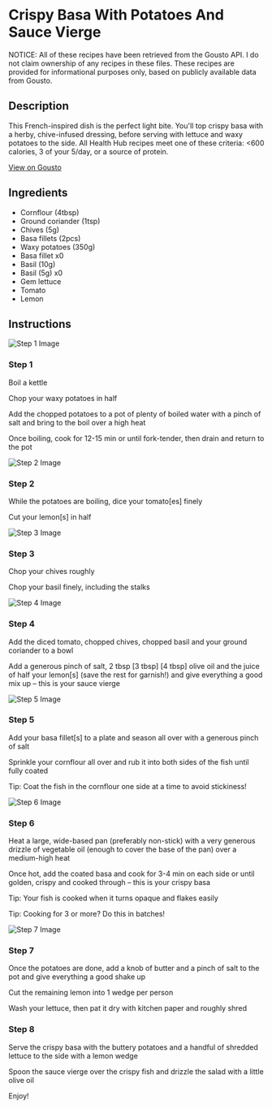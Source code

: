 # Crispy Basa With Potatoes And Sauce Vierge

NOTICE: All of these recipes have been retrieved from the Gousto API. I do not claim ownership of any recipes in these files. These recipes are provided for informational purposes only, based on publicly available data from Gousto.

## Description

This French-inspired dish is the perfect light bite. You'll top crispy basa with a herby, chive-infused dressing, before serving with lettuce and waxy potatoes to the side. All Health Hub recipes meet one of these criteria: <600 calories, 3 of your 5/day, or a source of protein.

[View on Gousto](https://www.gousto.co.uk/recipes/cookbook/crispy-fish-buttery-potatoes-sauce-vierge)

## Ingredients

- Cornflour (4tbsp)
- Ground coriander (1tsp)
- Chives (5g)
- Basa fillets (2pcs)
- Waxy potatoes (350g)
- Basa fillet x0
- Basil (10g)
- Basil (5g) x0
- Gem lettuce
- Tomato
- Lemon

## Instructions

![Step 1 Image](https://production-media.gousto.co.uk/cms/recipe-step-image/Step-1-copy-2-1613998410341-x200.jpg)

### Step 1

Boil a kettle

Chop your waxy potatoes in half

Add the chopped potatoes to a pot of plenty of boiled water with a pinch of salt and bring to the boil over a high heat

Once boiling, cook for 12-15 min or until fork-tender, then drain and return to the pot

![Step 2 Image](https://production-media.gousto.co.uk/cms/recipe-step-image/Step-2-copy-2-1613998420612-x200.jpg)

### Step 2

While the potatoes are boiling, dice your tomato[es] finely

Cut your lemon[s] in half

![Step 3 Image](https://production-media.gousto.co.uk/cms/recipe-step-image/Step-3-chives-1654677062901-x200.jpg)

### Step 3

Chop your chives roughly

Chop your basil finely, including the stalks

![Step 4 Image](https://production-media.gousto.co.uk/cms/recipe-step-image/Step-4-copy-2-1613998443199-x200.jpg)

### Step 4

Add the diced tomato, chopped chives, chopped basil and your ground coriander to a bowl

Add a generous pinch of salt, 2 tbsp <span class="text-purple">[3 tbsp]</span><span class="text-danger"> [4 tbsp] </span>olive oil and the juice of half your lemon[s] (save the rest for garnish!) and give everything a good mix up – this is your sauce vierge

![Step 5 Image](https://production-media.gousto.co.uk/cms/recipe-step-image/Step-5-copy-2-1613998874992-x200.jpg)

### Step 5

Add your basa fillet[s] to a plate and season all over with a generous pinch of salt

Sprinkle your cornflour all over and rub it into both sides of the fish until fully coated

Tip: Coat the fish in the cornflour one side at a time to avoid stickiness!

![Step 6 Image](https://production-media.gousto.co.uk/cms/recipe-step-image/Step-6-copy-2-1613998882556-x200.jpg)

### Step 6

Heat a large, wide-based pan (preferably non-stick) with a very generous drizzle of vegetable oil (enough to cover the base of the pan) over a medium-high heat

Once hot, add the coated basa and cook for 3-4 min on each side or until golden, crispy and cooked through – this is your crispy basa

Tip: Your fish is cooked when it turns opaque and flakes easily

Tip: Cooking for 3 or more? Do this in batches!

![Step 7 Image](https://production-media.gousto.co.uk/cms/recipe-step-image/Step-7-copy-2-1613998891938-x200.jpg)

### Step 7

Once the potatoes are done, add a knob of butter and a pinch of salt to the pot and give everything a good shake up

Cut the remaining lemon into 1 wedge per person

Wash your lettuce, then pat it dry with kitchen paper and roughly shred

### Step 8

Serve the crispy basa with the buttery potatoes and a handful of shredded lettuce to the side with a lemon wedge

Spoon the sauce vierge over the crispy fish and drizzle the salad with a little olive oil

Enjoy!

